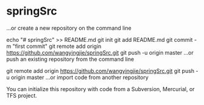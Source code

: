# springSrc




…or create a new repository on the command line


echo "# springSrc" >> README.md
git init
git add README.md
git commit -m "first commit"
git remote add origin https://github.com/wangyingjie/springSrc.git
git push -u origin master
…or push an existing repository from the command line


git remote add origin https://github.com/wangyingjie/springSrc.git
git push -u origin master
…or import code from another repository

You can initialize this repository with code from a Subversion, Mercurial, or TFS project.



